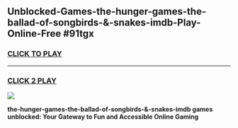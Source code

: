 
## Unblocked-Games-the-hunger-games-the-ballad-of-songbirds-&-snakes-imdb-Play-Online-Free #91tgx
<h3>
<a href="https://us.freeplayer.one?title=the-hunger-games-the-ballad-of-songbirds-&-snakes-imdb&ref=10M">CLICK TO PLAY</a></h3>
<hr>

<h3>
<a href="https://us.freeplayer.one?title=the-hunger-games-the-ballad-of-songbirds-&-snakes-imdb&ref=10M">CLICK 2 PLAY</a>
  
</h3>

<a href="https://us.freeplayer.one?title=the-hunger-games-the-ballad-of-songbirds-&-snakes-imdb&ref=10M"><img src="https://clearcache.store/games.png"></a>


**the-hunger-games-the-ballad-of-songbirds-&-snakes-imdb games unblocked: Your Gateway to Fun and Accessible Online Gaming**
